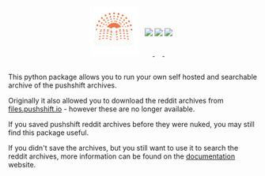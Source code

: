 
<div align="center">
<img src="docs/assets/psarch.png" width=100 style="position: relative; left: -8px;">
<a href="https://github.com/harttraveller/psarch/blob/main/LICENSE" target="_blank">
<img src="https://img.shields.io/badge/license-MIT-blue" height=20 style="position: relative; top: -40px;">
</a>
<a href="https://www.python.org/downloads" target="_blank">
<img src="https://img.shields.io/badge/python-3.10-blue" height=20 style="position: relative; top: -40px;">
</a>
<a href="https://github.com/psf/black" target="_blank">
<img src="https://img.shields.io/badge/code%20style-black-black" height=20 style="position: relative; top: -40px;">
</a>
</div>

<br>

This python package allows you to run your own self hosted and searchable archive of the pushshift archives.

Originally it also allowed you to download the reddit archives from [files.pushshift.io](https://files.pushshift.io) - however these are no longer available.

If you saved pushshift reddit archives before they were nuked, you may still find this package useful.

If you didn't save the archives, but you still want to use it to search the reddit archives, more information can be found on the [documentation](https://www.harttraveller.com/psarch/) website.
